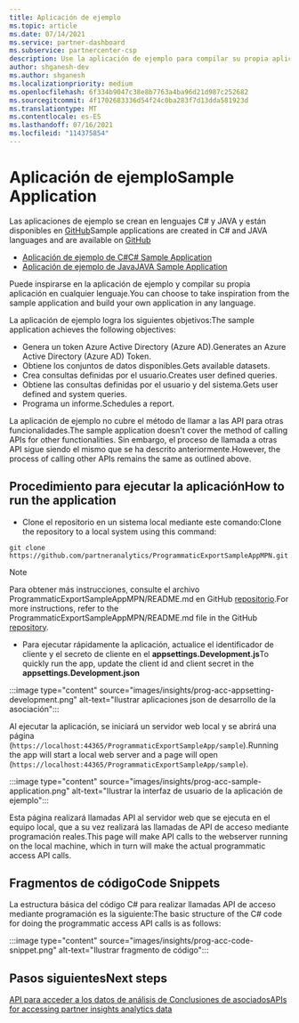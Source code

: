 ```yaml
---
title: Aplicación de ejemplo
ms.topic: article
ms.date: 07/14/2021
ms.service: partner-dashboard
ms.subservice: partnercenter-csp
description: Use la aplicación de ejemplo para compilar su propia aplicación para acceder mediante programación a los datos de conclusiones de asociados.
author: shganesh-dev
ms.author: shganesh
ms.localizationpriority: medium
ms.openlocfilehash: 6f334b9047c38e8b7763a4ba96d21d987c252682
ms.sourcegitcommit: 4f1702683336d54f24c0ba283f7d13dda581923d
ms.translationtype: MT
ms.contentlocale: es-ES
ms.lasthandoff: 07/16/2021
ms.locfileid: "114375854"
---
```

# <a name="sample-application"></a><span data-ttu-id="1b443-103">Aplicación de ejemplo</span><span class="sxs-lookup"><span data-stu-id="1b443-103">Sample Application</span></span>

<span data-ttu-id="1b443-104">Las aplicaciones de ejemplo se crean en lenguajes C# y JAVA y están disponibles en [GitHub](https://github.com/partneranalytics)</span><span class="sxs-lookup"><span data-stu-id="1b443-104">Sample applications are created in C# and JAVA languages and are available on [GitHub](https://github.com/partneranalytics)</span></span>

- [<span data-ttu-id="1b443-105">Aplicación de ejemplo de C#</span><span class="sxs-lookup"><span data-stu-id="1b443-105">C# Sample Application</span></span>](https://github.com/partneranalytics/ProgrammaticExportSampleAppMPN)
- [<span data-ttu-id="1b443-106">Aplicación de ejemplo de Java</span><span class="sxs-lookup"><span data-stu-id="1b443-106">JAVA Sample Application</span></span>](https://github.com/partneranalytics/ProgrammaticExportSampleAppMPN_Java)

<span data-ttu-id="1b443-107">Puede inspirarse en la aplicación de ejemplo y compilar su propia aplicación en cualquier lenguaje.</span><span class="sxs-lookup"><span data-stu-id="1b443-107">You can choose to take inspiration from the sample application and build your own application in any language.</span></span>

<span data-ttu-id="1b443-108">La aplicación de ejemplo logra los siguientes objetivos:</span><span class="sxs-lookup"><span data-stu-id="1b443-108">The sample application achieves the following objectives:</span></span>

- <span data-ttu-id="1b443-109">Genera un token Azure Active Directory (Azure AD).</span><span class="sxs-lookup"><span data-stu-id="1b443-109">Generates an Azure Active Directory (Azure AD) Token.</span></span>
- <span data-ttu-id="1b443-110">Obtiene los conjuntos de datos disponibles.</span><span class="sxs-lookup"><span data-stu-id="1b443-110">Gets available datasets.</span></span>
- <span data-ttu-id="1b443-111">Crea consultas definidas por el usuario.</span><span class="sxs-lookup"><span data-stu-id="1b443-111">Creates user defined queries.</span></span>
- <span data-ttu-id="1b443-112">Obtiene las consultas definidas por el usuario y del sistema.</span><span class="sxs-lookup"><span data-stu-id="1b443-112">Gets user defined and system queries.</span></span>
- <span data-ttu-id="1b443-113">Programa un informe.</span><span class="sxs-lookup"><span data-stu-id="1b443-113">Schedules a report.</span></span>

<span data-ttu-id="1b443-114">La aplicación de ejemplo no cubre el método de llamar a las API para otras funcionalidades.</span><span class="sxs-lookup"><span data-stu-id="1b443-114">The sample application doesn't cover the method of calling APIs for other functionalities.</span></span> <span data-ttu-id="1b443-115">Sin embargo, el proceso de llamada a otras API sigue siendo el mismo que se ha descrito anteriormente.</span><span class="sxs-lookup"><span data-stu-id="1b443-115">However, the process of calling other APIs remains the same as outlined above.</span></span>

## <a name="how-to-run-the-application"></a><span data-ttu-id="1b443-116">Procedimiento para ejecutar la aplicación</span><span class="sxs-lookup"><span data-stu-id="1b443-116">How to run the application</span></span>

- <span data-ttu-id="1b443-117">Clone el repositorio en un sistema local mediante este comando:</span><span class="sxs-lookup"><span data-stu-id="1b443-117">Clone the repository to a local system using this command:</span></span>

```cli
git clone https://github.com/partneranalytics/ProgrammaticExportSampleAppMPN.git
```

> [!Note]
> <span data-ttu-id="1b443-118">Para obtener más instrucciones, consulte el archivo ProgrammaticExportSampleAppMPN/README.md en GitHub [repositorio](https://github.com/partneranalytics/ProgrammaticExportSampleAppMPN_Java).</span><span class="sxs-lookup"><span data-stu-id="1b443-118">For more instructions, refer to the ProgrammaticExportSampleAppMPN/README.md file in the GitHub [repository](https://github.com/partneranalytics/ProgrammaticExportSampleAppMPN_Java).</span></span>

- <span data-ttu-id="1b443-119">Para ejecutar rápidamente la aplicación, actualice el identificador de cliente y el secreto de cliente en el **appsettings.Development.js**</span><span class="sxs-lookup"><span data-stu-id="1b443-119">To quickly run the app, update the client id and client secret in the **appsettings.Development.json**</span></span>

:::image type="content" source="images/insights/prog-acc-appsetting-development.png" alt-text="Ilustrar aplicaciones json de desarrollo de la asociación":::

<span data-ttu-id="1b443-121">Al ejecutar la aplicación, se iniciará un servidor web local y se abrirá una página (`https://localhost:44365/ProgrammaticExportSampleApp/sample`).</span><span class="sxs-lookup"><span data-stu-id="1b443-121">Running the app will start a local web server and a page will open (`https://localhost:44365/ProgrammaticExportSampleApp/sample`).</span></span>
  
:::image type="content" source="images/insights/prog-acc-sample-application.png" alt-text="Ilustrar la interfaz de usuario de la aplicación de ejemplo":::

<span data-ttu-id="1b443-123">Esta página realizará llamadas API al servidor web que se ejecuta en el equipo local, que a su vez realizará las llamadas de API de acceso mediante programación reales.</span><span class="sxs-lookup"><span data-stu-id="1b443-123">This page will make API calls to the webserver running on the local machine, which in turn will make the actual programmatic access API calls.</span></span>

## <a name="code-snippets"></a><span data-ttu-id="1b443-124">Fragmentos de código</span><span class="sxs-lookup"><span data-stu-id="1b443-124">Code Snippets</span></span>

<span data-ttu-id="1b443-125">La estructura básica del código C# para realizar llamadas API de acceso mediante programación es la siguiente:</span><span class="sxs-lookup"><span data-stu-id="1b443-125">The basic structure of the C# code for doing the programmatic access API calls is as follows:</span></span>
 
:::image type="content" source="images/insights/prog-acc-code-snippet.png" alt-text="Ilustrar fragmento de código":::

## <a name="next-steps"></a><span data-ttu-id="1b443-127">Pasos siguientes</span><span class="sxs-lookup"><span data-stu-id="1b443-127">Next steps</span></span>

[<span data-ttu-id="1b443-128">API para acceder a los datos de análisis de Conclusiones de asociados</span><span class="sxs-lookup"><span data-stu-id="1b443-128">APIs for accessing partner insights analytics data</span></span>](insights-programmatic-analytics-available-api.md)

